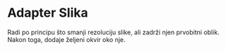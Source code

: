 # Adapter Slika
Radi po principu što smanji rezoluciju slike, ali zadrži njen prvobitni oblik. Nakon toga, dodaje željeni okvir oko nje.
